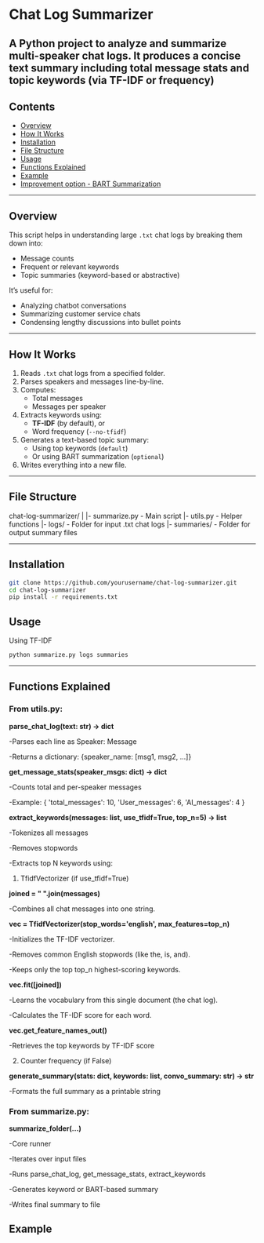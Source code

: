 # Chat Log Summarizer

A Python project to analyze and summarize multi-speaker chat logs. It produces a concise text summary including total message stats and topic keywords (via TF-IDF or frequency)
---

## Contents

- [Overview](#overview)
- [How It Works](#how-it-works)
- [Installation](#installation)
- [File Structure](#file-structure)
- [Usage](#usage)
- [Functions Explained](#functions-explained)
- [Example](#example)
- [Improvement option - BART Summarization](#bart-summarization)

---

## Overview

This script helps in understanding large `.txt` chat logs by breaking them down into:
- Message counts
- Frequent or relevant keywords
- Topic summaries (keyword-based or abstractive)

It’s useful for:
- Analyzing chatbot conversations
- Summarizing customer service chats
- Condensing lengthy discussions into bullet points

---

## How It Works

1. Reads `.txt` chat logs from a specified folder.
2. Parses speakers and messages line-by-line.
3. Computes:
   - Total messages
   - Messages per speaker
4. Extracts keywords using:
   - **TF-IDF** (by default), or
   - Word frequency (`--no-tfidf`)
5. Generates a text-based topic summary:
   - Using top keywords (`default`)
   - Or using BART summarization (`optional`)
6. Writes everything into a new file.

---

## File Structure
chat-log-summarizer/
|
|- summarize.py - Main script
|- utils.py - Helper functions
|- logs/ - Folder for input .txt chat logs
|- summaries/ - Folder for output summary files

---

## Installation

```bash
git clone https://github.com/yourusername/chat-log-summarizer.git
cd chat-log-summarizer
pip install -r requirements.txt
```
## Usage
Using TF-IDF
```bash
python summarize.py logs summaries
```
---
## Functions Explained
### From utils.py:

**parse_chat_log(text: str) -> dict**

-Parses each line as Speaker: Message

-Returns a dictionary: {speaker_name: [msg1, msg2, ...]}

**get_message_stats(speaker_msgs: dict) -> dict**

-Counts total and per-speaker messages

-Example: { 'total_messages': 10, 'User_messages': 6, 'AI_messages': 4 }

**extract_keywords(messages: list, use_tfidf=True, top_n=5) -> list**

-Tokenizes all messages

-Removes stopwords

-Extracts top N keywords using:

1. TfidfVectorizer (if use_tfidf=True)

**joined = " ".join(messages)**

-Combines all chat messages into one string.

**vec = TfidfVectorizer(stop_words='english', max_features=top_n)**

-Initializes the TF-IDF vectorizer.

-Removes common English stopwords (like the, is, and).

-Keeps only the top top_n highest-scoring keywords.

**vec.fit([joined])**

-Learns the vocabulary from this single document (the chat log).

-Calculates the TF-IDF score for each word.

**vec.get_feature_names_out()**

-Retrieves the top keywords by TF-IDF score

2. Counter frequency (if False)

**generate_summary(stats: dict, keywords: list, convo_summary: str) -> str**

-Formats the full summary as a printable string

### From summarize.py:

**summarize_folder(...)**

-Core runner

-Iterates over input files

-Runs parse_chat_log, get_message_stats, extract_keywords

-Generates keyword or BART-based summary

-Writes final summary to file

## Example

